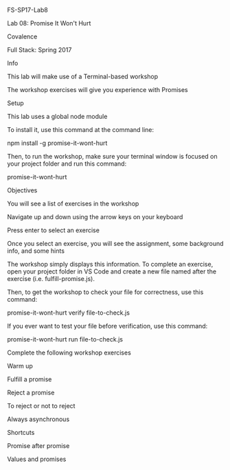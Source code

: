 FS-SP17-Lab8

Lab 08: Promise It Won't Hurt

Covalence

Full Stack: Spring 2017

Info

This lab will make use of a Terminal-based workshop

The workshop exercises will give you experience with Promises

Setup

This lab uses a global node module

To install it, use this command at the command line:


npm install -g promise-it-wont-hurt

Then, to run the workshop, make sure your terminal window is focused on your project folder and run this command:

promise-it-wont-hurt

Objectives

You will see a list of exercises in the workshop

Navigate up and down using the arrow keys on your keyboard

Press enter to select an exercise

Once you select an exercise, you will see the assignment, some background info, and some hints

The workshop simply displays this information. To complete an exercise, open your project folder in VS Code and create a new file named after the exercise (i.e. fulfill-promise.js).

Then, to get the workshop to check your file for correctness, use this command:


promise-it-wont-hurt verify file-to-check.js

If you ever want to test your file before verification, use this command:

promise-it-wont-hurt run file-to-check.js

Complete the following workshop exercises

Warm up

Fulfill a promise

Reject a promise

To reject or not to reject

Always asynchronous

Shortcuts

Promise after promise

Values and promises